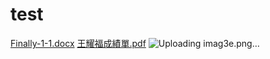 # test
[Finally-1-1.docx](https://github.com/zombiesloal/zom/files/11560573/Finally-1-1.docx)
[王耀福成績單.pdf](https://github.com/zombiesloal/zom/files/11560603/default.pdf)
![Uploading imag3e.png…]()
